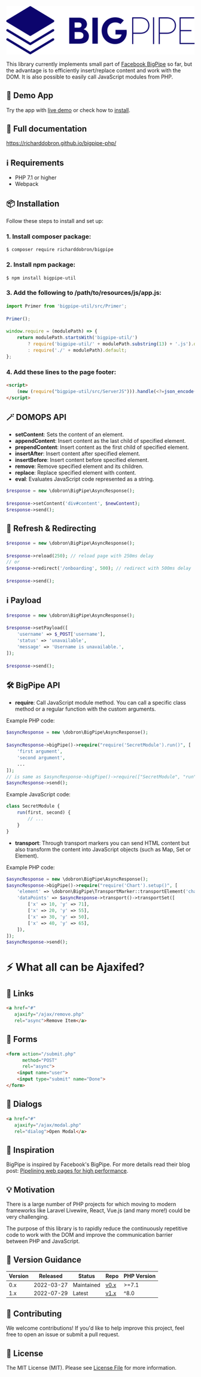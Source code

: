 <img src="bigpipe.svg" alt="BigPipe logo" />

This library currently implements small part of [Facebook BigPipe][blog] so far, but the advantage is to efficiently insert/replace content and work with the DOM. It is also possible to easily call JavaScript modules from PHP.

## 👀 Demo App
Try the app with [live demo](http://bigpipe.xf.cz) or check how to [install](demo-app/README.md).

## 📕 Full documentation
https://richarddobron.github.io/bigpipe-php/

## ℹ️ Requirements
* PHP 7.1 or higher
* Webpack

## 📦 Installation
Follow these steps to install and set up:

### 1. Install composer package:
```shell
$ composer require richarddobron/bigpipe
```

### 2. Install npm package:
```shell
$ npm install bigpipe-util
```

### 3. Add the following to /path/to/resources/js/app.js:
```javascript
import Primer from 'bigpipe-util/src/Primer';

Primer();

window.require = (modulePath) => {
    return modulePath.startsWith('bigpipe-util/')
        ? require('bigpipe-util/' + modulePath.substring(13) + '.js').default
        : require('./' + modulePath).default;
};
```

### 4. Add these lines to the page footer:
```html
<script>
    (new (require("bigpipe-util/src/ServerJS"))).handle(<?=json_encode(\dobron\BigPipe\BigPipe::jsmods())?>);
</script>
```


## 🪄 DOMOPS API
- **setContent**: Sets the content of an element.
- **appendContent**: Insert content as the last child of specified element.
- **prependContent**: Insert content as the first child of specified element.
- **insertAfter**: Insert content after specified element.
- **insertBefore**: Insert content before specified element.
- **remove**: Remove specified element and its children.
- **replace**: Replace specified element with content.
- **eval**: Evaluates JavaScript code represented as a string.

```php
$response = new \dobron\BigPipe\AsyncResponse();

$response->setContent('div#content', $newContent);
$response->send();
```

## 🔄 Refresh & Redirecting

```php
$response = new \dobron\BigPipe\AsyncResponse();

$response->reload(250); // reload page with 250ms delay
// or
$response->redirect('/onboarding', 500); // redirect with 500ms delay

$response->send();
```

## ℹ️ Payload

```php
$response = new \dobron\BigPipe\AsyncResponse();

$response->setPayload([
    'username' => $_POST['username'],
    'status' => 'unavailable',
    'message' => 'Username is unavailable.',
]);

$response->send();
```

## 🛠️ BigPipe API
- **require**: Call JavaScript module method. You can call a specific class method or a regular function with the custom arguments.

Example PHP code:
```php
$asyncResponse = new \dobron\BigPipe\AsyncResponse();

$asyncResponse->bigPipe()->require("require('SecretModule').run()", [
    'first argument',
    'second argument',
    ...
]);
// is same as $asyncResponse->bigPipe()->require(["SecretModule", "run"], ...)
$asyncResponse->send();
```
Example JavaScript code:
```javascript
class SecretModule {
    run(first, second) {
        // ...
    }
}
```
- **transport**: Through transport markers you can send HTML content but also transform the content into JavaScript objects (such as Map, Set or Element).

Example PHP code:
```php
$asyncResponse = new \dobron\BigPipe\AsyncResponse();
$asyncResponse->bigPipe()->require("require('Chart').setup()", [
    'element' => \dobron\BigPipe\TransportMarker::transportElement('chart-div'),
    'dataPoints' => $asyncResponse->transport()->transportSet([
        ['x' => 10, 'y' => 71],
        ['x' => 20, 'y' => 55],
        ['x' => 30, 'y' => 50],
        ['x' => 40, 'y' => 65],
    ]),
]);
$asyncResponse->send();
```

# ⚡️ What all can be Ajaxifed?

## 🔗 Links
```html
<a href="#"
   ajaxify="/ajax/remove.php"
   rel="async">Remove Item</a>
```

## 📝 Forms
```html
<form action="/submit.php"
      method="POST"
      rel="async">
    <input name="user">
    <input type="submit" name="Done">
</form>
```

## 💬 Dialogs
```html
<a href="#"
   ajaxify="/ajax/modal.php"
   rel="dialog">Open Modal</a>
```

## 🌟 Inspiration

BigPipe is inspired by Facebook's BigPipe. For more details
read their blog post: [Pipelining web pages for high performance][blog].

## 💡 Motivation

There is a large number of PHP projects for which moving to modern frameworks like Laravel Livewire, React, Vue.js (and many more!) could be very challenging.

The purpose of this library is to rapidly reduce the continuously repetitive code to work with the DOM and improve the communication barrier between PHP and JavaScript.

## 📑 Version Guidance

| Version | Released   | Status     | Repo                   | PHP Version |
|---------|------------|------------|------------------------|-------------|
| 0.x     | 2022-03-27 | Maintained | [v0.x][bigpipe-0-repo] | >=7.1       |
| 1.x     | 2022-07-29 | Latest     | [v1.x][bigpipe-1-repo] |  ^8.0       |

## 🤝 Contributing

We welcome contributions! If you'd like to help improve this project, feel free to open an issue or submit a pull request.

## 📜 License

The MIT License (MIT). Please see [License File](LICENSE) for more information.

[blog]: https://www.facebook.com/notes/facebook-engineering/bigpipe-pipelining-web-pages-for-high-performance/389414033919
[bigpipe-0-repo]: https://github.com/richarddobron/bigpipe-php/tree/0.x
[bigpipe-1-repo]: https://github.com/richarddobron/bigpipe-php

